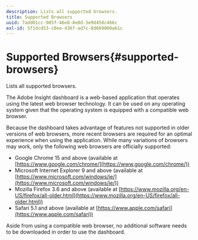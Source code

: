 ```yaml
---
description: Lists all supported browsers.
title: Supported Browsers
uuid: 7add01cc-905f-46e8-8e0d-3e9d458c466c
exl-id: 5f1dcd53-c0ee-436f-ad7c-8d669008a61c
---
```

# Supported Browsers{#supported-browsers}

Lists all supported browsers.

The Adobe Insight dashboard is a web-based application that operates using the latest web browser technology. It can be used on any operating system given that the operating system is equipped with a compatible web browser.

Because the dashboard takes advantage of features not supported in older versions of web browsers, more recent browsers are required for an optimal experience when using the application. While many variations of browsers may work, only the following web browsers are officially supported:

* Google Chrome 15 and above (available at [https://www.google.com/chrome/](https://www.google.com/chrome/))
* Microsoft Internet Explorer 9 and above (available at [https://www.microsoft.com/windows/ie/](https://www.microsoft.com/windows/ie/))
* Mozilla Firefox 3.6 and above (available at [https://www.mozilla.org/en-US/firefox/all-older.html](https://www.mozilla.org/en-US/firefox/all-older.html))
* Safari 5.1 and above (available at [https://www.apple.com/safari](https://www.apple.com/safari))

Aside from using a compatible web browser, no additional software needs to be downloaded in order to use the dashboard.
